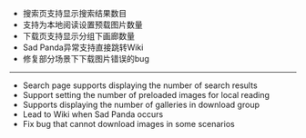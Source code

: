- 搜索页支持显示搜索结果数目
- 支持为本地阅读设置预载图片数量
- 下载页支持显示分组下画廊数量
- Sad Panda异常支持直接跳转Wiki
- 修复部分场景下下载图片错误的bug

------------------------------------------------------------------------------------------

- Search page supports displaying the number of search results
- Support setting the number of preloaded images for local reading
- Supports displaying the number of galleries in download group
- Lead to Wiki when Sad Panda occurs
- Fix bug that cannot download images in some scenarios